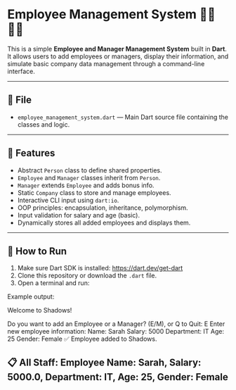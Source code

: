 # Employee Management System 👩‍💼👨‍💼

This is a simple **Employee and Manager Management System** built in **Dart**. It allows users to add employees or managers, display their information, and simulate basic company data management through a command-line interface.

---

## 📁 File
- `employee_management_system.dart` — Main Dart source file containing the classes and logic.

---

## 🧱 Features
- Abstract `Person` class to define shared properties.
- `Employee` and `Manager` classes inherit from `Person`.
- `Manager` extends `Employee` and adds bonus info.
- Static `Company` class to store and manage employees.
- Interactive CLI input using `dart:io`.
- OOP principles: encapsulation, inheritance, polymorphism.
- Input validation for salary and age (basic).
- Dynamically stores all added employees and displays them.

---

## 🚀 How to Run
1. Make sure Dart SDK is installed: https://dart.dev/get-dart
2. Clone this repository or download the `.dart` file.
3. Open a terminal and run:


Example output:


Welcome to Shadows!

Do you want to add an Employee or a Manager? (E/M), or Q to Quit:
E
Enter new employee information:
Name: Sarah
Salary: 5000
Department: IT
Age: 25
Gender: Female
✅ Employee added to Shadows.

📋 All Staff:
Employee Name: Sarah, Salary: 5000.0, Department: IT, Age: 25, Gender: Female
----------------------





